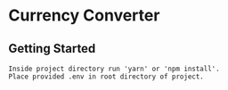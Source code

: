 # Currency Converter

## Getting Started
```
Inside project directory run 'yarn' or 'npm install'.
Place provided .env in root directory of project.
```
